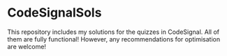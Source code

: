 # CodeSignalSols
This repository includes my solutions for the quizzes in CodeSignal.
All of them are fully functional! However, any recommendations for optimisation are welcome!
